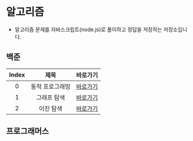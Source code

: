 # 알고리즘

- 알고리즘 문제를 자바스크립트(node.js)로 풀이하고 정답을 저장하는 저장소입니다.

## 백준

| Index |      제목       |                                        바로가기                                        |
| :---: | :-------------: | :------------------------------------------------------------------------------------: |
|   0   | 동적 프로그래밍 | [바로가기](https://github.com/navyjeongs/algorithm/tree/master/BOJ/DynamicProgramming) |
|   1   |   그래프 탐색   |   [바로가기](https://github.com/navyjeongs/algorithm/tree/master/BOJ/GraphTraversal)   |
|   2   |   이진 탐색   |   [바로가기](https://github.com/navyjeongs/algorithm/tree/master/BOJ/BinarySearch)   |
## 프로그래머스
